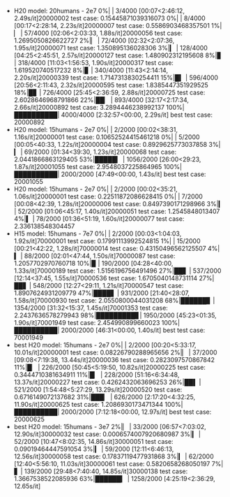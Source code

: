 - H20 model: 20humans - 2e7
  0%|          | 3/4000 [00:07<2:46:12,  2.49s/it]20000002 test case: 0.15445871039316073
  0%|          | 8/4000 [00:17<2:28:14,  2.23s/it]20000007 test case: 0.5586903468357501
  1%|▏         | 57/4000 [02:06<2:03:33,  1.88s/it]20000056 test case: 1.2695050826622727
  2%|▏         | 72/4000 [02:32<2:07:36,  1.95s/it]20000071 test case: 1.350895136028306
  3%|▎         | 128/4000 [04:25<2:45:51,  2.57s/it]20000127 test case: 1.480902312195608
  8%|▊         | 318/4000 [11:03<1:56:53,  1.90s/it]20000317 test case: 1.619520740517232
  8%|▊         | 340/4000 [11:43<2:14:14,  2.20s/it]20000339 test case: 1.7147313830254411
   15%|█▍        | 596/4000 [20:56<2:11:43,  2.32s/it]20000595 test case: 1.8385447351929525
   18%|█▊        | 726/4000 [25:45<2:36:59,  2.88s/it]20000725 test case: 2.6028646968791866
   22%|██▏       | 893/4000 [32:17<2:17:34,  2.66s/it]20000892 test case: 3.2894446238992137
  100%|██████████| 4000/4000 [2:32:57<00:00,  2.29s/it]
  best test case: 20000892
- H20 model: 15humans - 2e7
    0%|          | 2/2000 [00:02<38:31,  1.16s/it]20000001 test case: 0.10652524415461218
    0%|          | 5/2000 [00:05<40:33,  1.22s/it]20000004 test case: 0.8929625773037858
    3%|▎         | 69/2000 [01:34<39:30,  1.23s/it]20000068 test case: 2.0441866863129405
   53%|█████▎    | 1056/2000 [26:00<29:23,  1.87s/it]20001055 test case: 2.9548037225864965
  100%|██████████| 2000/2000 [47:49<00:00,  1.43s/it]
  best test case: 20001055
- H20 model: 15humans - 2e7
    0%|          | 2/2000 [00:02<35:21,  1.06s/it]20000001 test case: 0.22511872086628415
    0%|          | 7/2000 [00:08<42:39,  1.28s/it]20000006 test case: 0.8497390171298966
    3%|▎         | 52/2000 [01:06<45:17,  1.40s/it]20000051 test case: 1.2545848013407
    4%|▍         | 78/2000 [01:36<51:19,  1.60s/it]20000077 test case: 2.336138548304457
- H15 model: 15humans - 7e7
  0%|          | 2/2000 [00:03<1:04:03,  1.92s/it]70000001 test case: 0.17991113992524815
  1%|          | 15/2000 [00:21<42:22,  1.28s/it]70000014 test case: 0.43150496562125507
  4%|▍         | 88/2000 [02:01<47:44,  1.50s/it]70000087 test case: 1.2057702970760718
   10%|▉         | 190/2000 [04:28<40:00,  1.33s/it]70000189 test case: 1.5156196756491496
   27%|██▋       | 537/2000 [12:14<37:45,  1.55s/it]70000536 test case: 1.6705040148731114
   27%|██▋       | 548/2000 [12:27<29:11,  1.21s/it]70000547 test case: 1.8907624931209779
   47%|████▋     | 931/2000 [21:40<28:07,  1.58s/it]70000930 test case: 2.0550800044031208
   68%|██████▊   | 1354/2000 [31:32<15:37,  1.45s/it]70001353 test case: 2.2437636578279943
   98%|█████████▊| 1950/2000 [45:23<01:35,  1.90s/it]70001949 test case: 2.454990899660023
  100%|██████████| 2000/2000 [46:31<00:00,  1.40s/it]
  best test case: 70001949
- best H20 model: 15humans - 2e7
  0%|          | 2/2000 [00:20<5:33:17, 10.01s/it]20000001 test case: 0.08226790288965656
    2%|▏         | 37/2000 [09:08<7:19:38, 13.44s/it]20000036 test case: 0.2823097570867842
   11%|█▏        | 226/2000 [50:45<5:19:50, 10.82s/it]20000225 test case: 0.3444710381634911
   11%|█▏        | 228/2000 [51:16<6:34:48, 13.37s/it]20000227 test case: 0.4262432063696253
   26%|██▌       | 521/2000 [1:54:48<5:27:29, 13.29s/it]20000520 test case: 0.6716149072137682
   31%|███▏      | 626/2000 [2:17:20<4:32:25, 11.90s/it]20000625 test case: 1.2086930173471344
  100%|██████████| 2000/2000 [7:12:18<00:00, 12.97s/it]
  best test case: 20000625
- best H20 model: 15humans - 3e7
    2%|▏         | 33/2000 [06:57<7:03:02, 12.90s/it]30000032 test case: 0.0006574007920680987
    3%|▎         | 52/2000 [10:47<8:02:35, 14.86s/it]30000051 test case: 0.09019464447591054
    3%|▎         | 59/2000 [12:11<6:46:13, 12.56s/it]30000058 test case: 0.17837119477931868
    3%|▎         | 62/2000 [12:40<5:56:10, 11.03s/it]30000061 test case: 0.5820658268050197
    7%|▋         | 139/2000 [29:48<7:40:40, 14.85s/it]30000138 test case: 1.3667538522085936
   63%|██████▎   | 1258/2000 [4:25:19<2:36:29, 12.65s/it]